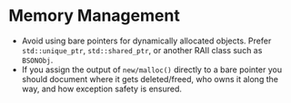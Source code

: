 # Memory Management

- Avoid using bare pointers for dynamically allocated objects. Prefer `std::unique_ptr`,
  `std::shared_ptr`, or another RAII class such as `BSONObj`.
- If you assign the output of `new/malloc()` directly to a bare pointer you should document where
  it gets deleted/freed, who owns it along the way, and how exception safety is ensured.
